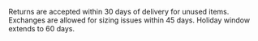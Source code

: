 Returns are accepted within 30 days of delivery for unused items.
Exchanges are allowed for sizing issues within 45 days. Holiday window extends to 60 days.
